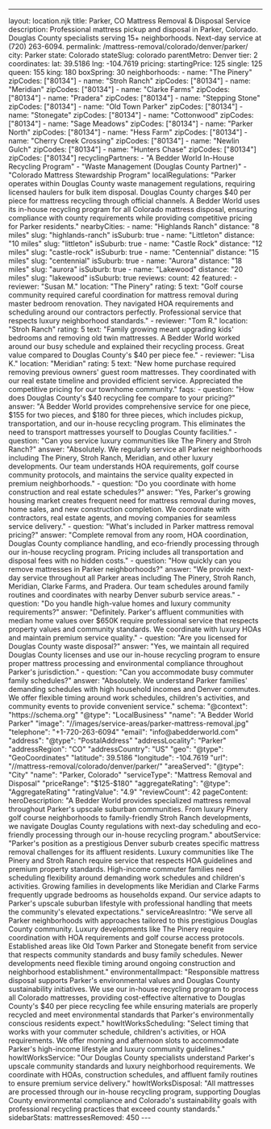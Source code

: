 ---
layout: location.njk
title: Parker, CO Mattress Removal & Disposal Service
description: Professional mattress pickup and disposal in Parker, Colorado. Douglas County specialists serving 15+ neighborhoods. Next-day service at (720) 263-6094.
permalink: /mattress-removal/colorado/denver/parker/
city: Parker state: Colorado stateSlug: colorado parentMetro: Denver tier: 2 coordinates: lat: 39.5186 lng: -104.7619 pricing: startingPrice: 125 single: 125 queen: 155 king: 180 boxSpring: 30 neighborhoods: - name: "The Pinery" zipCodes: ["80134"] - name: "Stroh Ranch" zipCodes: ["80134"] - name: "Meridian" zipCodes: ["80134"] - name: "Clarke Farms" zipCodes: ["80134"] - name: "Pradera" zipCodes: ["80134"] - name: "Stepping Stone" zipCodes: ["80134"] - name: "Old Town Parker" zipCodes: ["80134"] - name: "Stonegate" zipCodes: ["80134"] - name: "Cottonwood" zipCodes: ["80134"] - name: "Sage Meadows" zipCodes: ["80134"] - name: "Parker North" zipCodes: ["80134"] - name: "Hess Farm" zipCodes: ["80134"] - name: "Cherry Creek Crossing" zipCodes: ["80134"] - name: "Newlin Gulch" zipCodes: ["80134"] - name: "Hunters Chase" zipCodes: ["80134"] zipCodes: ["80134"] recyclingPartners: - "A Bedder World In-House Recycling Program" - "Waste Management (Douglas County Partner)" - "Colorado Mattress Stewardship Program" localRegulations: "Parker operates within Douglas County waste management regulations, requiring licensed haulers for bulk item disposal. Douglas County charges $40 per piece for mattress recycling through official channels. A Bedder World uses its in-house recycling program for all Colorado mattress disposal, ensuring compliance with county requirements while providing competitive pricing for Parker residents." nearbyCities: - name: "Highlands Ranch" distance: "8 miles" slug: "highlands-ranch" isSuburb: true - name: "Littleton" distance: "10 miles" slug: "littleton" isSuburb: true - name: "Castle Rock" distance: "12 miles" slug: "castle-rock" isSuburb: true - name: "Centennial" distance: "15 miles" slug: "centennial" isSuburb: true - name: "Aurora" distance: "18 miles" slug: "aurora" isSuburb: true - name: "Lakewood" distance: "20 miles" slug: "lakewood" isSuburb: true reviews: count: 42 featured: - reviewer: "Susan M." location: "The Pinery" rating: 5 text: "Golf course community required careful coordination for mattress removal during master bedroom renovation. They navigated HOA requirements and scheduling around our contractors perfectly. Professional service that respects luxury neighborhood standards." - reviewer: "Tom R." location: "Stroh Ranch" rating: 5 text: "Family growing meant upgrading kids' bedrooms and removing old twin mattresses. A Bedder World worked around our busy schedule and explained their recycling process. Great value compared to Douglas County's $40 per piece fee." - reviewer: "Lisa K." location: "Meridian" rating: 5 text: "New home purchase required removing previous owners' guest room mattresses. They coordinated with our real estate timeline and provided efficient service. Appreciated the competitive pricing for our townhome community." faqs: - question: "How does Douglas County's $40 recycling fee compare to your pricing?" answer: "A Bedder World provides comprehensive service for one piece, $155 for two pieces, and $180 for three pieces, which includes pickup, transportation, and our in-house recycling program. This eliminates the need to transport mattresses yourself to Douglas County facilities." - question: "Can you service luxury communities like The Pinery and Stroh Ranch?" answer: "Absolutely. We regularly service all Parker neighborhoods including The Pinery, Stroh Ranch, Meridian, and other luxury developments. Our team understands HOA requirements, golf course community protocols, and maintains the service quality expected in premium neighborhoods." - question: "Do you coordinate with home construction and real estate schedules?" answer: "Yes, Parker's growing housing market creates frequent need for mattress removal during moves, home sales, and new construction completion. We coordinate with contractors, real estate agents, and moving companies for seamless service delivery." - question: "What's included in Parker mattress removal pricing?" answer: "Complete removal from any room, HOA coordination, Douglas County compliance handling, and eco-friendly processing through our in-house recycling program. Pricing includes all transportation and disposal fees with no hidden costs." - question: "How quickly can you remove mattresses in Parker neighborhoods?" answer: "We provide next-day service throughout all Parker areas including The Pinery, Stroh Ranch, Meridian, Clarke Farms, and Pradera. Our team schedules around family routines and coordinates with nearby Denver suburb service areas." - question: "Do you handle high-value homes and luxury community requirements?" answer: "Definitely. Parker's affluent communities with median home values over $650K require professional service that respects property values and community standards. We coordinate with luxury HOAs and maintain premium service quality." - question: "Are you licensed for Douglas County waste disposal?" answer: "Yes, we maintain all required Douglas County licenses and use our in-house recycling program to ensure proper mattress processing and environmental compliance throughout Parker's jurisdiction." - question: "Can you accommodate busy commuter family schedules?" answer: "Absolutely. We understand Parker families' demanding schedules with high household incomes and Denver commutes. We offer flexible timing around work schedules, children's activities, and community events to provide convenient service." schema: "@context": "https://schema.org" "@type": "LocalBusiness" "name": "A Bedder World Parker" "image": "//images/service-areas/parker-mattress-removal.jpg" "telephone": "+1-720-263-6094" "email": "info@abedderworld.com" "address": "@type": "PostalAddress" "addressLocality": "Parker" "addressRegion": "CO" "addressCountry": "US" "geo": "@type": "GeoCoordinates" "latitude": 39.5186 "longitude": -104.7619 "url": "//mattress-removal/colorado/denver/parker/" "areaServed": "@type": "City" "name": "Parker, Colorado" "serviceType": "Mattress Removal and Disposal" "priceRange": "$125-$180" "aggregateRating": "@type": "AggregateRating" "ratingValue": "4.9" "reviewCount": 42 pageContent: heroDescription: "A Bedder World provides specialized mattress removal throughout Parker's upscale suburban communities. From luxury Pinery golf course neighborhoods to family-friendly Stroh Ranch developments, we navigate Douglas County regulations with next-day scheduling and eco-friendly processing through our in-house recycling program." aboutService: "Parker's position as a prestigious Denver suburb creates specific mattress removal challenges for its affluent residents. Luxury communities like The Pinery and Stroh Ranch require service that respects HOA guidelines and premium property standards. High-income commuter families need scheduling flexibility around demanding work schedules and children's activities. Growing families in developments like Meridian and Clarke Farms frequently upgrade bedrooms as households expand. Our service adapts to Parker's upscale suburban lifestyle with professional handling that meets the community's elevated expectations." serviceAreasIntro: "We serve all Parker neighborhoods with approaches tailored to this prestigious Douglas County community. Luxury developments like The Pinery require coordination with HOA requirements and golf course access protocols. Established areas like Old Town Parker and Stonegate benefit from service that respects community standards and busy family schedules. Newer developments need flexible timing around ongoing construction and neighborhood establishment." environmentalImpact: "Responsible mattress disposal supports Parker's environmental values and Douglas County sustainability initiatives. We use our in-house recycling program to process all Colorado mattresses, providing cost-effective alternative to Douglas County's $40 per piece recycling fee while ensuring materials are properly recycled and meet environmental standards that Parker's environmentally conscious residents expect." howItWorksScheduling: "Select timing that works with your commuter schedule, children's activities, or HOA requirements. We offer morning and afternoon slots to accommodate Parker's high-income lifestyle and luxury community guidelines." howItWorksService: "Our Douglas County specialists understand Parker's upscale community standards and luxury neighborhood requirements. We coordinate with HOAs, construction schedules, and affluent family routines to ensure premium service delivery." howItWorksDisposal: "All mattresses are processed through our in-house recycling program, supporting Douglas County environmental compliance and Colorado's sustainability goals with professional recycling practices that exceed county standards." sidebarStats: mattressesRemoved: 450 ---